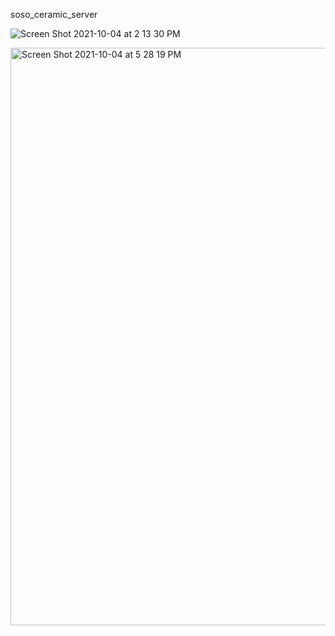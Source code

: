 soso_ceramic_server


![Screen Shot 2021-10-04 at 2 13 30 PM](https://user-images.githubusercontent.com/52274128/135797660-c374deb0-eec5-415c-9edc-adb27e832365.png)


<img width="924" alt="Screen Shot 2021-10-04 at 5 28 19 PM" src="https://user-images.githubusercontent.com/52274128/135819179-43d9dce1-b71f-44a4-8acf-eea893de59ef.png">
